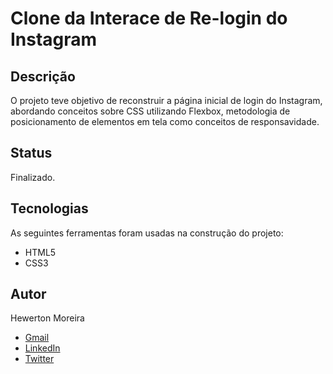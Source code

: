 # Clone da Interace de Re-login do Instagram

## Descrição
O projeto teve objetivo de reconstruir a página inicial de login do Instagram, abordando conceitos sobre CSS utilizando Flexbox, metodologia de posicionamento de elementos em tela como conceitos de responsavidade.

## Status
Finalizado.

## Tecnologias 
As seguintes ferramentas foram usadas na construção do projeto:

- HTML5
- CSS3

## Autor
Hewerton Moreira

- [Gmail](mailto:hewertonfm@gmail.com)
- [LinkedIn](https://www.linkedin.com/in/hewmoreira/)
- [Twitter](https://www.twitter.com/hewmoreira)
